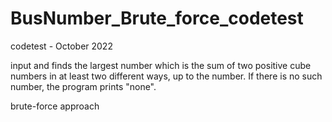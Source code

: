 # BusNumber_Brute_force_codetest
codetest - October 2022


input and finds the largest number which is the sum of two positive cube numbers in at least two different ways, up to the number. If there is no such number, the program prints "none".

brute-force approach
